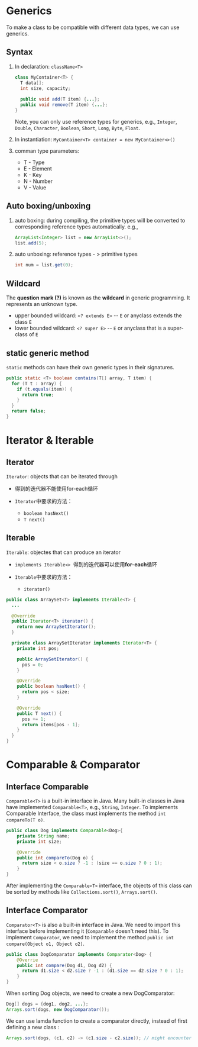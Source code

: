 # Generics

To make a class to be compatible with different data types, we can use generics.

## Syntax

1. In declaration: `className<T>`

   ```java
   class MyContainer<T> {
     T data[];
     int size, capacity;
     
     public void add(T item) {...};
     public void remove(T item) {...};
   }
   ```

   Note, you can only use reference types for generics, e.g.,  `Integer`, `Double`, `Character`, `Boolean`, `Short`, `Long`, `Byte`, `Float`.

2. In instantiation: `MyContainer<T> container = new MyContainer<>()`

3. comman type parameters:

   - T - Type
   - E - Element
   - K - Key
   - N - Number
   - V - Value

## Auto boxing/unboxing

1. auto boxing: during compiling, the primitive types will be converted to corresponding reference types automatically. e.g., 

   ```java
   ArrayList<Integer> list = new ArrayList<>();
   list.add(5);
   ```

2. auto unboxing: reference types - > primitive types

   ```java
   int num = list.get(0);
   ```

## Wildcard

The **question mark (?)** is known as the **wildcard** in generic programming. It represents an unknown type. 

- upper bounded wildcard: `<? extends E>` -- `E` or anyclass extends the class `E`
- lower bounded wildcard: `<? super E>` -- `E` or anyclass that is a super-class of `E`

## static generic method

`static` methods can have their own generic types in their signatures.

```java
public static <T> boolean contains(T[] array, T item) {
  for (T t : array) {
    if (t.equals(item)) {
      return true;
    }
  }
  return false;
}
```

# Iterator & Iterable

## Iterator

`Iterator`: objects that can be iterated through

- 得到的迭代器不能使用for-each循环

- `Iterator`中要求的方法：
  - `boolean hasNext()`
  - `T next()`

## Iterable

`Iterable`: objectes that can produce an iterator

- `implements Iterable<> `得到的迭代器可以使用**for-each**循环

- `Iterable`中要求的方法：
  - `iterator()`

```java
public class ArraySet<T> implements Iterable<T> {
  ...

  @Override
  public Iterator<T> iterator() {
    return new ArraySetIterator();
  }

  private class ArraySetIterator implements Iterator<T> {
    private int pos;

    public ArraySetIterator() {
      pos = 0;
    }

    @Override
    public boolean hasNext() {
      return pos < size;
    }

    @Override
    public T next() {
      pos += 1;
      return items[pos - 1];
    }
  }
}
```

# Comparable & Comparator

## Interface Comparable

`Comparable<T>` is a built-in interface in Java. Many built-in classes in Java have implemented `Comparable<T>`, e.g., `String`, `Integer`. To implements Comparable Interface, the class must implements the method `int compareTo(T o)`.

```java
public class Dog implements Comparable<Dog>{
    private String name;
    private int size;

    @Override
    public int compareTo(Dog o) {
      return size < o.size ? -1 : (size == o.size ? 0 : 1);
    }
}
```

After implementing the `Comparable<T>` interface, the objects of this class can be sorted by methods like `Collections.sort()`, `Arrays.sort()`.

## Interface Comparator

`Comparator<T>` is also a built-in interface in Java. We need to import this interface before implementing it (`Comparable` doesn't need this).  To implement `Comparator`, we need to implement the method `public int compare(Object o1, Object o2)`.

```java
public class DogComparator implements Comparator<Dog> {
  	@Overrie
  	public int compare(Dog d1, Dog d2) {
      return d1.size < d2.size ? -1 : (d1.size == d2.size ? 0 : 1);
    }
}
```

When sorting Dog objects, we need to create a new DogComparator:

```java
Dog[] dogs = {dog1, dog2, ...};
Arrays.sort(dogs, new DogComparator());
```

We can use lamda function to create a comparator directly, instead of first defining a new class :

```java
Arrays.sort(dogs, (c1, c2) -> (c1.size - c2.size)); // might encounter integer overflow
```

